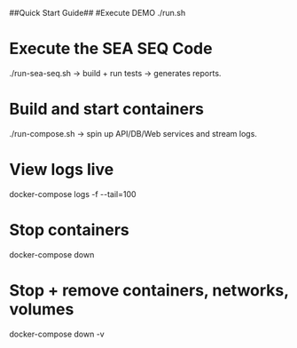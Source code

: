 ##Quick Start Guide##
#Execute DEMO 
./run.sh

# Execute the SEA SEQ Code 
./run-sea-seq.sh → build + run tests → generates reports.

# Build and start containers
./run-compose.sh → spin up API/DB/Web services and stream logs.

# View logs live
docker-compose logs -f --tail=100

# Stop containers
docker-compose down

# Stop + remove containers, networks, volumes
docker-compose down -v
